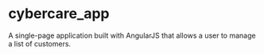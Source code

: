 # cybercare_app
A single-page application built with AngularJS that allows a user to manage a list of customers.

